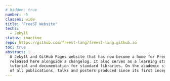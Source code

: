 ```yaml
---
# hidden: true
number: -5
classes: wide
title: "FreeST Website"
techs:
  - Jekyll
status: inactive
repo: https://github.com/freest-lang/freest-lang.github.io
toc: true
abstract: |
  A Jekyll and GitHub Pages website that has now become a home for FreeST. New versions are 
  released here alongside a changelog. It also serves as a learning starting point with its
  tutorial and documentation for standard libraries. On the academic side, it has a compendium
  of all publications, talks and posters produced since its first inception.
---
```


<!-- 
## Motivation

## Design

## Implementation

## Demo

## How to use 
-->
